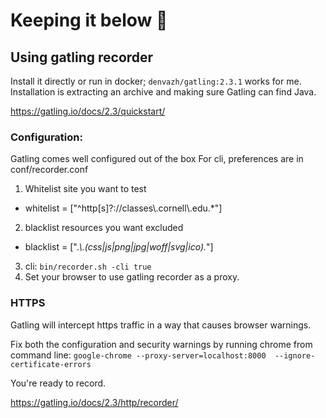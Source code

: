 # Keeping it below 💯

## Using gatling recorder

Install it directly or run in docker; `denvazh/gatling:2.3.1` works for me.
Installation is extracting an archive and making sure Gatling can find Java.

https://gatling.io/docs/2.3/quickstart/



### Configuration:
Gatling comes well configured out of the box
For cli, preferences are in conf/recorder.conf

  1. Whitelist site you want to test
   -  whitelist = ["^http[s]?://classes\\.cornell\\.edu.*"]
  2. blacklist resources you want excluded
   -  blacklist = [".*\\.(css|js|png|jpg|woff|svg|ico).*"]
  3. cli: `bin/recorder.sh -cli true`
  4. Set your browser to use gatling recorder as a proxy.

### HTTPS
Gatling will intercept https traffic in a way that causes browser warnings.

Fix both the configuration and security warnings by running chrome from command line:
  `google-chrome --proxy-server=localhost:8000  --ignore-certificate-errors`

You're ready to record.

https://gatling.io/docs/2.3/http/recorder/
